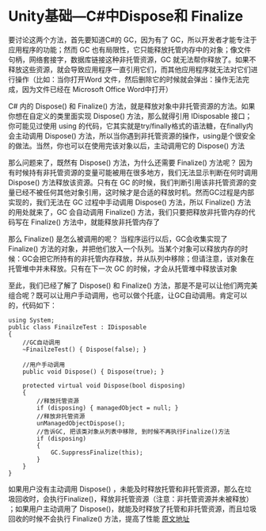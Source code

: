 # Unity基础—C#中Dispose和 Finalize

要讨论这两个方法，首先要知道C#的 GC，因为有了 GC，所以开发者才能专注于应用程序的功能；然而 GC 也有局限性，它只能释放托管内存中的对象；像文件句柄，网络套接字，数据库链接这种非托管资源，GC 就无法帮你释放了。如果不释放这些资源，就会导致应用程序一直引用它们，而其他应用程序就无法对它们进行操作（比如：当你打开Word 文件，然后删除它的时候就会弹出：操作无法完成，因为文件已经在 Microsoft Office Word中打开）

C# 内的 Dispose() 和 Finalize() 方法，就是释放对象中非托管资源的方法。如果你想在自定义的类里面实现 Dispose() 方法，那么就得引用 IDisposable 接口；你可能见过使用 using 的代码，它其实就是try/finally格式的语法糖，在finally内会主动调用 Dispose() 方法，所以当你遇到非托管资源的操作，using是个很安全的做法。当然，你也可以在使用完该对象以后，主动调用它的 Dispose() 方法

那么问题来了，既然有 Dispose() 方法，为什么还需要 Finalize() 方法呢？ 因为有时候持有非托管资源的变量可能被用在很多地方，我们无法显示判断在何时调用 Dispose() 方法释放该资源。只有在 GC 的时候，我们判断引用该非托管资源的变量已经不被任何其他对象引用，这时候才是合适的释放时机。然而GC过程是内部实现的，我们无法在 GC 过程中手动调用 Dispose() 方法，所以 Finalize() 方法的用处就来了，GC 会自动调用 Finalize() 方法，我们只要把释放非托管内存的代码写在 Finalize() 方法中，就能释放非托管内存了

那么 Finalize() 是怎么被调用的呢？ 当程序运行以后，GC会收集实现了 Finalize() 方法的对象，并把他们放入一个队列。当某个对象可以释放内存的时候：GC会把它所持有的非托管内存释放，并从队列中移除；但请注意，该对象在托管堆中并未释放。只有在下一次 GC 的时候，才会从托管堆中释放该对象

至此，我们已经了解了 Dispose() 和 Finalize() 方法，那是不是可以让他们两完美组合呢？既可以让用户手动调用，也可以做个托底，让GC自动调用。肯定可以的，代码如下：

```
using System;
public class FinailzeTest : IDisposable
{
    //GC自动调用
    ~FinailzeTest() { Dispose(false); }

    //用户手动调用
    public void Dispose() { Dispose(true); }

    protected virtual void Dispose(bool disposing)
    {
        //释放托管资源 
        if (disposing) { managedObject = null; }
        //释放非托管资源
        unManagedObjectDispose();
        //告诉GC, 把该类对象从列表中移除, 到时候不再执行Finalize()方法
        if (disposing)
        {
            GC.SuppressFinalize(this);
        }
    }
}
```

如果用户没有主动调用 Dispose() ，未能及时释放托管和非托管资源，那么在垃圾回收时，会执行Finalize()，释放非托管资源（注意：非托管资源并未被释放）
；如果用户主动调用了 Dispose()，就能及时释放了托管和非托管资源，而且垃圾回收的时候不会执行 Finalize() 方法，提高了性能
[原文地址](https://zhuanlan.zhihu.com/p/390457469)
